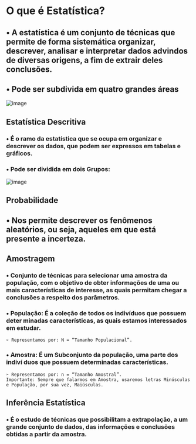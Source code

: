 # O que é Estatística?

## • A estatística é um conjunto de técnicas que permite de forma sistemática organizar, descrever, analisar e interpretar dados advindos de diversas origens, a fim de extrair deles conclusões.

## • Pode ser subdivida em quatro grandes áreas
![image](https://github.com/ademarionobre/Formacao-analista-de-dados_CECD/assets/92057489/21960219-69a6-4d23-84e4-8d0d190c1507)

## Estatística Descritiva

### • É o ramo da estatística que se ocupa em organizar e descrever os dados, que podem ser expressos em tabelas e gráficos.  
### • Pode ser dividida em dois Grupos:
![image](https://github.com/ademarionobre/Formacao-analista-de-dados_CECD/assets/92057489/bd3085df-ba78-4cc4-a238-608a23fb9895)

## Probabilidade

## • Nos permite descrever os fenômenos aleatórios, ou seja, aqueles em que está presente a incerteza.

## Amostragem  
### • Conjunto de técnicas para selecionar uma amostra da população, com o objetivo de obter informações de uma ou mais características de interesse, as quais permitam chegar a conclusões a respeito dos parâmetros.

  ### • População: É a coleção de todos os indivíduos que possuem deter minadas características, as quais estamos interessados em estudar.
    ➢ Representamos por: N = “Tamanho Populacional”.
  ### • Amostra: É um Subconjunto da população, uma parte dos indiví duos que possuem determinadas características.
    ➢ Representamos por: n = “Tamanho Amostral”.
    Importante: Sempre que falarmos em Amostra, usaremos letras Minúsculas e População, por sua vez, Maiúsculas.

## Inferência Estatística
### • É o estudo de técnicas que possibilitam a extrapolação, a um grande conjunto de dados, das informações e conclusões obtidas a partir da amostra.
